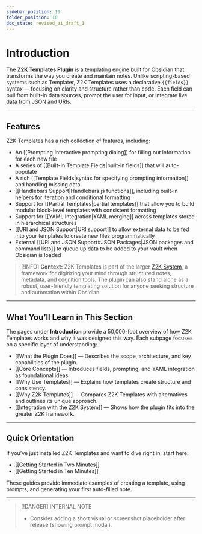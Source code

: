 ```yaml
---
sidebar_position: 10
folder_position: 10
doc_state: revised_ai_draft_1
---
```


# Introduction

The **Z2K Templates Plugin** is a templating engine built for Obsidian that transforms the way you create and maintain notes. Unlike scripting-based systems such as Templater, Z2K Templates uses a declarative `{{fields}}` syntax — focusing on clarity and structure rather than code. Each field can pull from built-in data sources, prompt the user for input, or integrate live data from JSON and URIs.  

---

## Features
Z2K Templates has a rich collection of features, including:
- An [[Prompting|interactive prompting dialog]] for filling out information for each new file  
- A series of [[Built-In Template Fields|built-in fields]] that will auto-populate  
- A rich [[Template Fields|syntax for specifying prompting information]] and handling missing data  
- [[Handlebars Support|Handlebars.js functions]], including built-in helpers for iteration and conditional formatting  
- Support for [[Partial Templates|partial templates]] that allow you to build modular block-level templates with consistent formatting  
- Support for [[YAML Integration|YAML merging]] across templates stored in hierarchical structures  
- [[URI and JSON Support|URI support]] to allow external data to be fed into your templates to create new files programmatically  
- External [[URI and JSON Support#JSON Packages|JSON packages and command lists]] to queue up data to be added to your vault when Obsidian is loaded  

> [!INFO]
> **Context:** Z2K Templates is part of the larger [Z2K System](https://www.z2ksystem.com), a framework for digitizing your mind through structured notes, metadata, and cognition tools. The plugin can also stand alone as a robust, user-friendly templating solution for anyone seeking structure and automation within Obsidian.

---

## What You’ll Learn in This Section
The pages under **Introduction** provide a 50,000-foot overview of how Z2K Templates works and why it was designed this way. Each subpage focuses on a specific layer of understanding:

- [[What the Plugin Does]] — Describes the scope, architecture, and key capabilities of the plugin.  
- [[Core Concepts]] — Introduces fields, prompting, and YAML integration as foundational ideas.  
- [[Why Use Templates]] — Explains how templates create structure and consistency.  
- [[Why Z2K Templates]] — Compares Z2K Templates with alternatives and outlines its unique approach.  
- [[Integration with the Z2K System]] — Shows how the plugin fits into the greater Z2K framework.  

---

## Quick Orientation
If you’ve just installed Z2K Templates and want to dive right in, start here:

- [[Getting Started in Two Minutes]]  
- [[Getting Started in Ten Minutes]]  

These guides provide immediate examples of creating a template, using prompts, and generating your first auto-filled note.

---

> [!DANGER] INTERNAL NOTE
> - Consider adding a short visual or screenshot placeholder after release (showing prompt modal).  

